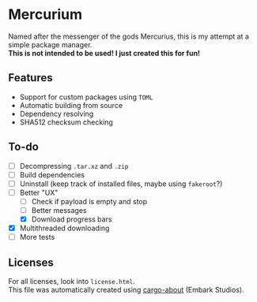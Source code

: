 # Mercurium
Named after the messenger of the gods Mercurius, this is my attempt at a simple package manager.  
**This is not intended to be used! I just created this for fun!**

## Features
- Support for custom packages using `TOML`
- Automatic building from source
- Dependency resolving
- SHA512 checksum checking

## To-do
- [ ] Decompressing `.tar.xz` and `.zip`
- [ ] Build dependencies
- [ ] Uninstall (keep track of installed files, maybe using `fakeroot`?)
- [ ] Better "UX"
    - [ ] Check if payload is empty and stop
    - [ ] Better messages
    - [x] Download progress bars
- [x] Multithreaded downloading
- [ ] More tests

## Licenses
For all licenses, look into `license.html`.  
This file was automatically created using [cargo-about](https://github.com/EmbarkStudios/cargo-about) (Embark Studios).